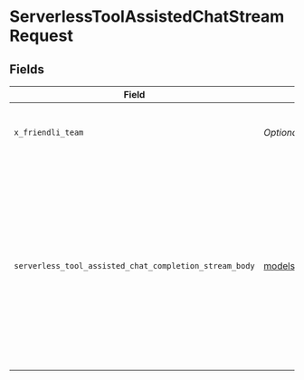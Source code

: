 # ServerlessToolAssistedChatStreamRequest


## Fields

| Field                                                                                                                                                  | Type                                                                                                                                                   | Required                                                                                                                                               | Description                                                                                                                                            | Example                                                                                                                                                |
| ------------------------------------------------------------------------------------------------------------------------------------------------------ | ------------------------------------------------------------------------------------------------------------------------------------------------------ | ------------------------------------------------------------------------------------------------------------------------------------------------------ | ------------------------------------------------------------------------------------------------------------------------------------------------------ | ------------------------------------------------------------------------------------------------------------------------------------------------------ |
| `x_friendli_team`                                                                                                                                      | *OptionalNullable[str]*                                                                                                                                | :heavy_minus_sign:                                                                                                                                     | ID of team to run requests as (optional parameter).                                                                                                    |                                                                                                                                                        |
| `serverless_tool_assisted_chat_completion_stream_body`                                                                                                 | [models.ServerlessToolAssistedChatCompletionStreamBody](../models/serverlesstoolassistedchatcompletionstreambody.md)                                   | :heavy_check_mark:                                                                                                                                     | N/A                                                                                                                                                    | {<br/>"messages": [<br/>{<br/>"content": "What is 3 + 6?",<br/>"role": "user"<br/>}<br/>],<br/>"model": "meta-llama-3.1-8b-instruct",<br/>"tools": [<br/>{<br/>"type": "math:calculator"<br/>}<br/>]<br/>} |